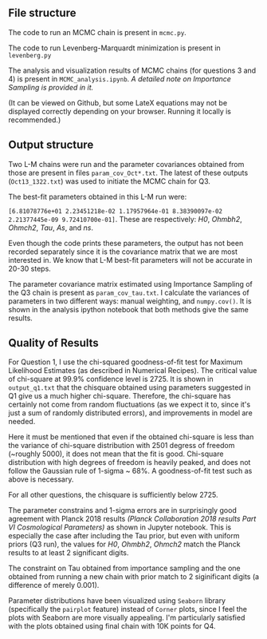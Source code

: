 ## File structure

The code to run an MCMC chain is present in `mcmc.py`.

The code to run Levenberg-Marquardt minimization is present in `levenberg.py`

The analysis and visualization results of MCMC chains (for questions 3 and 4) is present in `MCMC_analysis.ipynb`. *A detailed note on Importance Sampling is provided in it.*

(It can be viewed on Github, but some LateX equations may not be displayed correctly depending on your browser. Running it locally is recommended.)

## Output structure

Two L-M chains were run and the parameter covariances obtained from those are present in files `param_cov_Oct*.txt`. The latest of these outputs (`Oct13_1322.txt`) was used to initiate the MCMC chain for Q3.

The best-fit parameters obtained in this L-M run were: 

`[6.81078776e+01 2.23451218e-02 1.17957964e-01 8.38390097e-02 2.21377445e-09 9.72410700e-01]`. These are respectively: _H0_, _Ohmbh2_, _Ohmch2_, _Tau_, _As_, and _ns_.

Even though the code prints these parameters, the output has not been recorded separately since it is the covariance matrix that we are most interested in. We know that L-M best-fit parameters will not be accurate in 20-30 steps.

The parameter covariance matrix estimated using Importance Sampling of the Q3 chain is present as `param_cov_tau.txt`. I calculate the variances of parameters in two different ways: manual weighting, and `numpy.cov()`. It is shown in the analysis ipython notebook that both methods give the same results.

## Quality of Results

For Question 1, I use the chi-squared goodness-of-fit test for Maximum Likelihood Estimates (as described in Numerical Recipes). The critical value of chi-square at 99.9% confidence level is 2725. It is shown in `output_q1.txt` that the chisquare obtained using parameters suggested in Q1 give us a much higher chi-square. Therefore, the chi-square has certainly not come from random fluctuations (as we expect it to, since it's just a sum of randomly distributed errors), and improvements in model are needed.

Here it must be mentioned that even if the obtained chi-square is less than the variance of chi-square distribution with 2501 degress of freedom (~roughly 5000), it does not mean that the fit is good. Chi-square distribution with high degrees of freedom is heavily peaked, and does not follow the Gaussian rule of 1-sigma ~ 68%. A goodness-of-fit test such as above is necessary.

For all other questions, the chisquare is sufficiently below 2725.

The parameter constrains and 1-sigma errors are in surprisingly good agreement with Planck 2018 results _(Planck Collaboration 2018 results Part VI Cosmological Parameters)_ as shown in Jupyter notebook. This is especially the case after including the Tau prior, but even with uniform priors (Q3 run), the values for _H0_, _Ohmbh2_, _Ohmch2_ match the Planck results to at least 2 significant digits.

The constraint on Tau obtained from importance sampling and the one obtained from running a new chain with prior match to 2 siginificant digits (a difference of merely 0.001).

Parameter distributions have been visualized using `Seaborn` library (specifically the `pairplot` feature) instead of `Corner` plots, since I feel the plots with Seaborn are more visually appealing. I'm particularly satisfied with the plots obtained using final chain with 10K points for Q4.

